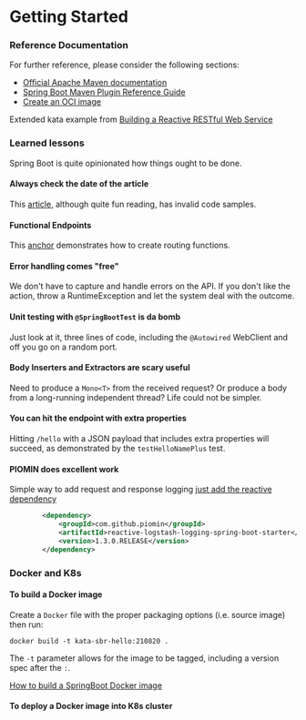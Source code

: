 # Getting Started

### Reference Documentation

For further reference, please consider the following sections:

* [Official Apache Maven documentation](https://maven.apache.org/guides/index.html)
* [Spring Boot Maven Plugin Reference Guide](https://docs.spring.io/spring-boot/docs/2.5.4/maven-plugin/reference/html/)
* [Create an OCI image](https://docs.spring.io/spring-boot/docs/2.5.4/maven-plugin/reference/html/#build-image)

Extended kata example
from [Building a Reactive RESTful Web Service](https://spring.io/guides/gs/reactive-rest-service/#scratch)

### Learned lessons

Spring Boot is quite opinionated how things ought to be done.

#### Always check the date of the article

This [article](https://spring.io/blog/2016/09/22/new-in-spring-5-functional-web-framework), although quite fun reading,
has invalid code samples.

#### Functional Endpoints

This [anchor](https://docs.spring.io/spring-framework/docs/current/reference/html/web-reactive.html#webflux-fn)
demonstrates how to create routing functions.

#### Error handling comes "free"

We don't have to capture and handle errors on the API. If you don't like the action, throw a RuntimeException and let
the system deal with the outcome.

#### Unit testing with `@SpringBootTest` is da bomb

Just look at it, three lines of code, including the `@Autowired` WebClient and off you go on a random port.

#### Body Inserters and Extractors are scary useful

Need to produce a `Mono<T>` from the received request? Or produce a body from a long-running independent thread? Life
could not be simpler.

#### You can hit the endpoint with extra properties

Hitting `/hello` with a JSON payload that includes extra properties will succeed, as demonstrated by
the `testHelloNamePlus` test.

#### PIOMIN does excellent work

Simple way to add request and response
logging [just add the reactive dependency](https://piotrminkowski.com/2019/10/15/reactive-logging-with-spring-webflux-and-logstash/)
```xml
        <dependency>
            <groupId>com.github.piomin</groupId>
            <artifactId>reactive-logstash-logging-spring-boot-starter</artifactId>
            <version>1.3.0.RELEASE</version>
        </dependency>
```

### Docker and K8s 

#### To build a Docker image

Create a `Docker` file with the proper packaging options (i.e. source image) then run:
```shell
docker build -t kata-sbr-hello:210820 .
```

The `-t` parameter allows for the image to be tagged, including a version spec after the `:`.

[How to build a SpringBoot Docker image](https://spring.io/guides/gs/spring-boot-docker/)

#### To deploy a Docker image into K8s cluster

